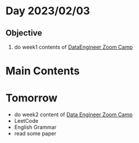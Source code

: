 # Day 2023/02/03

## Objective

  1. do week1 contents of [DataEngineer Zoom Camp](https://github.com/DataTalksClub/data-engineering-zoomcamp)

# Main Contents

# Tomorrow 
  - do week2 content of [Data Engineer Zoom Camp](https://github.com/DataTalksClub/data-engineering-zoomcamp)
  - LeetCode
  - English Grammar
  - read some paper
